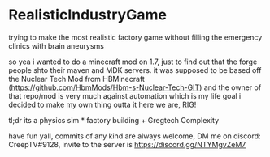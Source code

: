 # RealisticIndustryGame
trying to make the most realistic factory game without filling the emergency clinics with brain aneurysms


so yea i wanted to do a minecraft mod on 1.7, just to find out that the forge people shto their maven and MDK servers. 
it was supposed to be based off the Nuclear Tech Mod from HBMinecraft (https://github.com/HbmMods/Hbm-s-Nuclear-Tech-GIT)
and the owner of that repo/mod is very much against automation which is my life goal i decided to make my own thing outta it
here we are, RIG!

tl;dr its a physics sim * factory building + Gregtech Complexity 

have fun yall, commits of any kind are always welcome, DM me on discord: CreepTV#9128, invite to the server is https://discord.gg/NTYMgvZeM7

